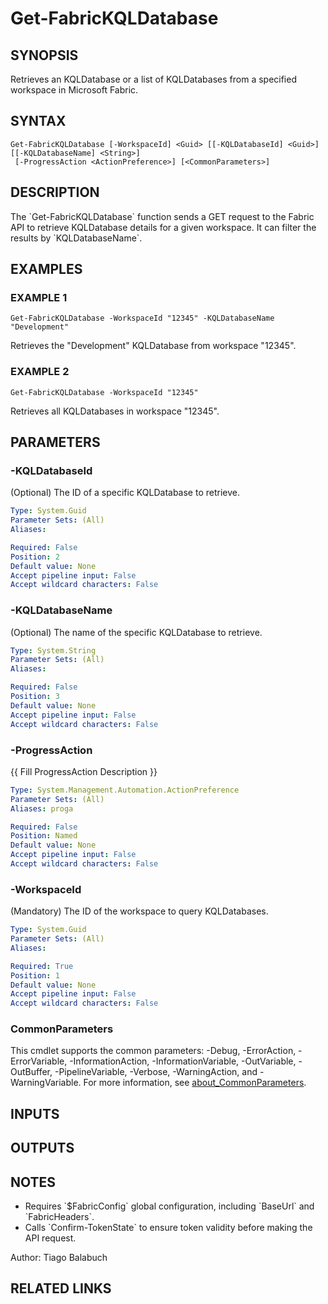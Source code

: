 ﻿---
external help file: FabricTools-help.xml
Module Name: FabricTools
online version: https://learn.microsoft.com/en-us/rest/api/fabric/eventhouse/items/list-eventhouses?tabs=HTTP
schema: 2.0.0
---

# Get-FabricKQLDatabase

## SYNOPSIS
Retrieves an KQLDatabase or a list of KQLDatabases from a specified workspace in Microsoft Fabric.

## SYNTAX

```
Get-FabricKQLDatabase [-WorkspaceId] <Guid> [[-KQLDatabaseId] <Guid>] [[-KQLDatabaseName] <String>]
 [-ProgressAction <ActionPreference>] [<CommonParameters>]
```

## DESCRIPTION
The \`Get-FabricKQLDatabase\` function sends a GET request to the Fabric API to retrieve KQLDatabase details for a given workspace.
It can filter the results by \`KQLDatabaseName\`.

## EXAMPLES

### EXAMPLE 1
```
Get-FabricKQLDatabase -WorkspaceId "12345" -KQLDatabaseName "Development"
```

Retrieves the "Development" KQLDatabase from workspace "12345".

### EXAMPLE 2
```
Get-FabricKQLDatabase -WorkspaceId "12345"
```

Retrieves all KQLDatabases in workspace "12345".

## PARAMETERS

### -KQLDatabaseId
(Optional) The ID of a specific KQLDatabase to retrieve.

```yaml
Type: System.Guid
Parameter Sets: (All)
Aliases:

Required: False
Position: 2
Default value: None
Accept pipeline input: False
Accept wildcard characters: False
```

### -KQLDatabaseName
(Optional) The name of the specific KQLDatabase to retrieve.

```yaml
Type: System.String
Parameter Sets: (All)
Aliases:

Required: False
Position: 3
Default value: None
Accept pipeline input: False
Accept wildcard characters: False
```

### -ProgressAction
{{ Fill ProgressAction Description }}

```yaml
Type: System.Management.Automation.ActionPreference
Parameter Sets: (All)
Aliases: proga

Required: False
Position: Named
Default value: None
Accept pipeline input: False
Accept wildcard characters: False
```

### -WorkspaceId
(Mandatory) The ID of the workspace to query KQLDatabases.

```yaml
Type: System.Guid
Parameter Sets: (All)
Aliases:

Required: True
Position: 1
Default value: None
Accept pipeline input: False
Accept wildcard characters: False
```

### CommonParameters
This cmdlet supports the common parameters: -Debug, -ErrorAction, -ErrorVariable, -InformationAction, -InformationVariable, -OutVariable, -OutBuffer, -PipelineVariable, -Verbose, -WarningAction, and -WarningVariable. For more information, see [about_CommonParameters](http://go.microsoft.com/fwlink/?LinkID=113216).

## INPUTS

## OUTPUTS

## NOTES
- Requires \`$FabricConfig\` global configuration, including \`BaseUrl\` and \`FabricHeaders\`.
- Calls \`Confirm-TokenState\` to ensure token validity before making the API request.

Author: Tiago Balabuch

## RELATED LINKS
